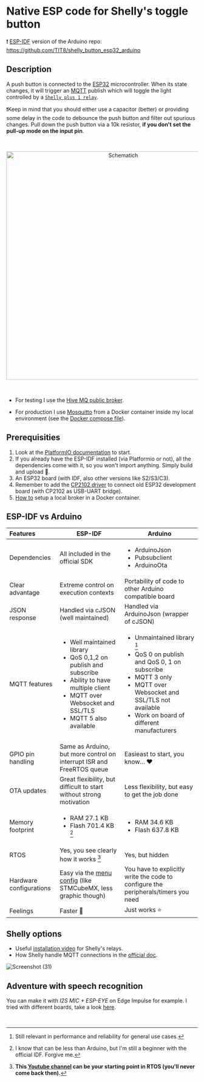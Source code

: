 # Native ESP code for Shelly's toggle button
❗ [ESP-IDF](https://docs.espressif.com/projects/esp-idf/en/latest/esp32/get-started/) version of the Arduino repo: https://github.com/TIT8/shelly_button_esp32_arduino

## Description

A push button is connected to the [ESP32](https://github.com/espressif/arduino-esp32) microcontroller. When its state changes, it will trigger an [MQTT](https://mqtt.org/) publish which will toggle the light controlled by a [`Shelly plus 1 relay`](https://www.shelly.com/en-it/products/product-overview/shelly-plus-1). 

❗Keep in mind that you should either use a capacitor (better) or providing some delay in the code to debounce the push button and filter out spurious changes. Pull down the push button via a 10k resistor, **if you don't set the pull-up mode on the input pin**.

<br>

<p align="center"><img src="https://github.com/TIT8/shelly_esp32_button_espidf/assets/68781644/42b67ad6-4091-4f7f-9a1e-e24e876d9295" alt="Schematich" width='600' /></p>

<br>

- For testing I use the [Hive MQ public broker](https://www.hivemq.com/mqtt/public-mqtt-broker/).

- For production I use [Mosquitto](https://mosquitto.org/) from a Docker container inside my local environment (see the [Docker compose file](https://github.com/TIT8/shelly_button_esp32/blob/master/compose.yaml)).


## Prerequisities

1. Look at the [PlatformIO documentation](https://docs.platformio.org/en/stable/tutorials/espressif32/espidf_debugging_unit_testing_analysis.html) to start.
2. If you already have the ESP-IDF installed (via Platformio or not), all the dependencies come with it, so you won't import anything. Simply build and upload 💪.
3. An ESP32 board (with IDF, also other versions like S2/S3/C3).
4. Remember to add the [CP2102 driver](https://www.silabs.com/developers/usb-to-uart-bridge-vcp-drivers?tab=downloads) to connect old ESP32 development board (with CP2102 as USB-UART bridge).
5. [How to](https://github.com/sukesh-ak/setup-mosquitto-with-docker) setup a local broker in a Docker container.


## ESP-IDF vs Arduino

| Features | ESP-IDF | Arduino |
| :-------- | ---- | ----- |
| Dependencies | All included in the official SDK | <ul><li>ArduinoJson</li><li>Pubsubclient</li><li>ArduinoOta</li></ul> |
| Clear advantage | Extreme control on execution contexts | Portability of code to other Arduino compatible board |
| JSON response | Handled via cJSON (well maintained) | Handled via ArduinoJson (wrapper of cJSON) |
| MQTT features | <ul><li>Well maintained library</li><li>QoS 0,1,2 on publish and subscribe</li><li>Ability to have multiple client</li><li>MQTT over Websocket and SSL/TLS</li><li>MQTT 5 also available</li></ul> | <ul><li>Unmaintained library [^1]</li><li>QoS 0 on publish and QoS 0, 1 on subscribe</li><li>MQTT 3 only</li><li>MQTT over Websocket and SSL/TLS not available</li><li>Work on board of different manufacturers</li></ul> |
| GPIO pin handling | Same as Arduino, but more control on interrupt ISR and FreeRTOS queue | Easieast to start, you know... ❤️ |
| OTA updates | Great flexibility, but difficult to start without strong motivation | Less flexibility, but easy to get the job done |
| Memory footprint | <ul><li>RAM 27.1 KB</li><li>Flash 701.4 KB [^2]</li></ul> | <ul><li>RAM 34.6 KB</li><li>Flash 637.8 KB</li></ul> |
| RTOS | Yes, you see clearly how it works [^3] | Yes, but hidden |
| Hardware configurations | Easy via the [menu config](https://docs.espressif.com/projects/esp-idf/en/latest/esp32/api-reference/kconfig.html) (like STMCubeMX, less graphic though) | You have to explicitly write the code to configure the peripherals/timers you need |
| Feelings | Faster 🚀 | Just works ⭐ |

[^1]: Still relevant in performance and reliability for general use cases.
[^2]: I know that can be less than Arduino, but I'm still a beginner with the official IDF. Forgive me.
[^3]: **This [Youtube channel](https://www.youtube.com/watch?v=EegFVATVvJU) can be your starting point in RTOS (you'll never come back then).**

## Shelly options

- Useful [installation video](https://www.youtube.com/watch?v=-i3d_4FLR0k) for Shelly's relays.
- How Shelly handle MQTT connections in the [official doc](https://shelly-api-docs.shelly.cloud/gen2/ComponentsAndServices/Mqtt#mqtt-control).

![Screenshot (31)](https://github.com/TIT8/shelly_button_esp32/assets/68781644/e6de6e83-4aeb-428b-a845-5be89e2eb7bd)

## Adventure with speech recognition

You can make it with _I2S MIC + ESP-EYE_ on Edge Impulse for example. I tried with different boards, take a look [here](https://github.com/TIT8/shelly_button_esp32_arduino/tree/master/speech_recognition).

<br>

